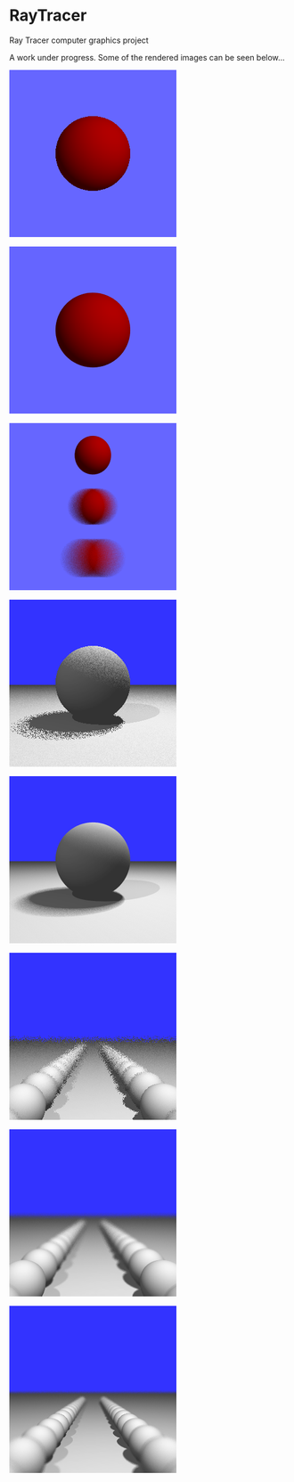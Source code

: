 # RayTracer
Ray Tracer computer graphics project

A work under progress. Some of the rendered images can be seen below...

![alt tag](https://github.com/BhuvaneshShan/RayTracer/blob/master/t01.png)

![alt tag](https://github.com/BhuvaneshShan/RayTracer/blob/master/t02.png)

![alt tag](https://github.com/BhuvaneshShan/RayTracer/blob/master/t04.png)

![alt tag](https://github.com/BhuvaneshShan/RayTracer/blob/master/t05.png)

![alt tag](https://github.com/BhuvaneshShan/RayTracer/blob/master/t06.png)

![alt tag](https://github.com/BhuvaneshShan/RayTracer/blob/master/t07.png)

![alt tag](https://github.com/BhuvaneshShan/RayTracer/blob/master/t08.png)

![alt tag](https://github.com/BhuvaneshShan/RayTracer/blob/master/t09.png)

